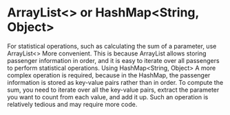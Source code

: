 # ArrayList<> or HashMap<String, Object>
For statistical operations, such as calculating the sum of a parameter, use ArrayList<> More convenient. This is because ArrayList allows storing passenger information in order, and it is easy to iterate over all passengers to perform statistical operations.
Using HashMap<String, Object> A more complex operation is required, because in the HashMap, the passenger information is stored as key-value pairs rather than in order. To compute the sum, you need to iterate over all the key-value pairs, extract the parameter you want to count from each value, and add it up. Such an operation is relatively tedious and may require more code.
